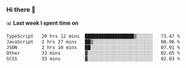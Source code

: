 ### Hi there 👋

<!--
**DBvc/DBvc** is a ✨ _special_ ✨ repository because its `README.md` (this file) appears on your GitHub profile.

Here are some ideas to get you started:

- 🔭 I’m currently working on ...
- 🌱 I’m currently learning ...
- 👯 I’m looking to collaborate on ...
- 🤔 I’m looking for help with ...
- 💬 Ask me about ...
- 📫 How to reach me: ...
- 😄 Pronouns: ...
- ⚡ Fun fact: ...
-->

📊 **Last week I spent time on**
<!--START_SECTION:waka-->

```txt
TypeScript   20 hrs 12 mins  ██████████████████▒░░░░░░   73.47 %
JavaScript   2 hrs 27 mins   ██▒░░░░░░░░░░░░░░░░░░░░░░   08.96 %
JSON         2 hrs 10 mins   ██░░░░░░░░░░░░░░░░░░░░░░░   07.91 %
Other        33 mins         ▓░░░░░░░░░░░░░░░░░░░░░░░░   02.05 %
SCSS         33 mins         ▓░░░░░░░░░░░░░░░░░░░░░░░░   02.03 %
```

<!--END_SECTION:waka-->
